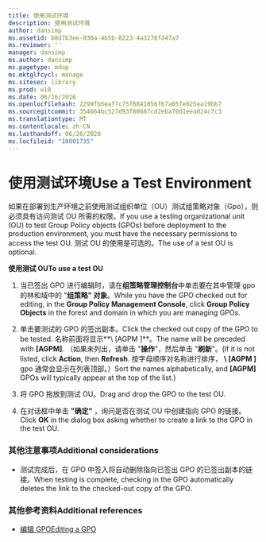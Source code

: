 ```yaml
---
title: 使用测试环境
description: 使用测试环境
author: dansimp
ms.assetid: b8d7b3ee-030a-4b5b-8223-4a3276fd47a7
ms.reviewer: ''
manager: dansimp
ms.author: dansimp
ms.pagetype: mdop
ms.mktglfcycl: manage
ms.sitesec: library
ms.prod: w10
ms.date: 06/16/2016
ms.openlocfilehash: 2299fb6eaf7c75f6841056f67a05fe025ea19bb7
ms.sourcegitcommit: 354664bc527d93f80687cd2eba70d1eea024c7c3
ms.translationtype: MT
ms.contentlocale: zh-CN
ms.lasthandoff: 06/26/2020
ms.locfileid: "10801735"
---
```

# <span data-ttu-id="ebbbd-103">使用测试环境</span><span class="sxs-lookup"><span data-stu-id="ebbbd-103">Use a Test Environment</span></span>


<span data-ttu-id="ebbbd-104">如果在部署到生产环境之前使用测试组织单位（OU）测试组策略对象（Gpo），则必须具有访问测试 OU 所需的权限。</span><span class="sxs-lookup"><span data-stu-id="ebbbd-104">If you use a testing organizational unit (OU) to test Group Policy objects (GPOs) before deployment to the production environment, you must have the necessary permissions to access the test OU.</span></span> <span data-ttu-id="ebbbd-105">测试 OU 的使用是可选的。</span><span class="sxs-lookup"><span data-stu-id="ebbbd-105">The use of a test OU is optional.</span></span>

**<span data-ttu-id="ebbbd-106">使用测试 OU</span><span class="sxs-lookup"><span data-stu-id="ebbbd-106">To use a test OU</span></span>**

1.  <span data-ttu-id="ebbbd-107">当已签出 GPO 进行编辑时，请在**组策略管理控制台**中单击要在其中管理 gpo 的林和域中的 "**组策略" 对象**。</span><span class="sxs-lookup"><span data-stu-id="ebbbd-107">While you have the GPO checked out for editing, in the **Group Policy Management Console**, click **Group Policy Objects** in the forest and domain in which you are managing GPOs.</span></span>

2.  <span data-ttu-id="ebbbd-108">单击要测试的 GPO 的签出副本。</span><span class="sxs-lookup"><span data-stu-id="ebbbd-108">Click the checked out copy of the GPO to be tested.</span></span> <span data-ttu-id="ebbbd-109">名称前面将显示**\ [AGPM \]**。</span><span class="sxs-lookup"><span data-stu-id="ebbbd-109">The name will be preceded with **\[AGPM\]**.</span></span> <span data-ttu-id="ebbbd-110">（如果未列出，请单击 "**操作**"，然后单击 "**刷新**"。</span><span class="sxs-lookup"><span data-stu-id="ebbbd-110">(If it is not listed, click **Action**, then **Refresh**.</span></span> <span data-ttu-id="ebbbd-111">按字母顺序对名称进行排序， **\ [AGPM \]** gpo 通常会显示在列表顶部。）</span><span class="sxs-lookup"><span data-stu-id="ebbbd-111">Sort the names alphabetically, and **\[AGPM\]** GPOs will typically appear at the top of the list.)</span></span>

3.  <span data-ttu-id="ebbbd-112">将 GPO 拖放到测试 OU。</span><span class="sxs-lookup"><span data-stu-id="ebbbd-112">Drag and drop the GPO to the test OU.</span></span>

4.  <span data-ttu-id="ebbbd-113">在对话框中单击 **"确定"** ，询问是否在测试 OU 中创建指向 GPO 的链接。</span><span class="sxs-lookup"><span data-stu-id="ebbbd-113">Click **OK** in the dialog box asking whether to create a link to the GPO in the test OU.</span></span>

### <span data-ttu-id="ebbbd-114">其他注意事项</span><span class="sxs-lookup"><span data-stu-id="ebbbd-114">Additional considerations</span></span>

-   <span data-ttu-id="ebbbd-115">测试完成后，在 GPO 中签入将自动删除指向已签出 GPO 的已签出副本的链接。</span><span class="sxs-lookup"><span data-stu-id="ebbbd-115">When testing is complete, checking in the GPO automatically deletes the link to the checked-out copy of the GPO.</span></span>

### <span data-ttu-id="ebbbd-116">其他参考资料</span><span class="sxs-lookup"><span data-stu-id="ebbbd-116">Additional references</span></span>

-   [<span data-ttu-id="ebbbd-117">编辑 GPO</span><span class="sxs-lookup"><span data-stu-id="ebbbd-117">Editing a GPO</span></span>](editing-a-gpo.md)

 

 





